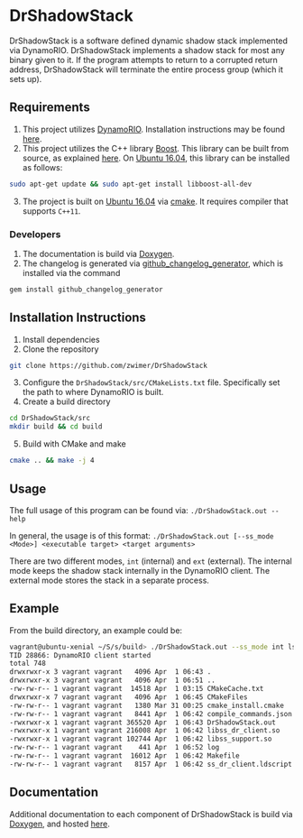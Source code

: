 # DrShadowStack

DrShadowStack is a software defined dynamic shadow stack implemented via DynamoRIO. DrShadowStack implements a shadow stack for most any binary given to it. If the program attempts to return to a corrupted return address, DrShadowStack will terminate the entire process group (which it sets up).

## Requirements

1. This project utilizes [DynamoRIO](https://github.com/DynamoRIO/dynamorio). Installation instructions may be found [here](https://github.com/DynamoRIO/dynamorio/wiki/How-To-Build).
2. This project utilizes the C++ library [Boost](https://boost.org). This library can be built from source, as explained [here](https://www.boost.org/doc/libs/1_66_0/more/getting_started/unix-variants.html). On [Ubuntu 16.04](http://releases.ubuntu.com/16.04.4/), this library can be installed as follows:
```bash
sudo apt-get update && sudo apt-get install libboost-all-dev
```
3. The project is built on [Ubuntu 16.04](http://releases.ubuntu.com/16.04.4/) via [cmake](https://cmake.org/). It requires compiler that supports `C++11`.

### Developers

1. The documentation is build via [Doxygen](http://www.stack.nl/~dimitri/doxygen/).
2. The changelog is generated via [github\_changelog\_generator](https://github.com/skywinder/github-changelog-generator), which is installed via the command 
```bash
gem install github_changelog_generator
```

## Installation Instructions

1. Install dependencies
2. Clone the repository
```bash
git clone https://github.com/zwimer/DrShadowStack
```
3. Configure the `DrShadowStack/src/CMakeLists.txt` file. Specifically set the path to where DynamoRIO is built.
4. Create a build directory
```bash
cd DrShadowStack/src
mkdir build && cd build
```
5. Build with CMake and make
```bash
cmake .. && make -j 4
```

## Usage

The full usage of this program can be found via: `./DrShadowStack.out --help`

In general, the usage is of this format: `./DrShadowStack.out [--ss_mode <Mode>] <executable target> <target arguments>`

There are two different modes, `int` (internal) and `ext` (external). The internal mode keeps the shadow stack internally in the DynamoRIO client. The external mode stores the stack in a separate process.

## Example

From the build directory, an example could be:
```bash
vagrant@ubuntu-xenial ~/S/s/build> ./DrShadowStack.out --ss_mode int ls -la ./
TID 28866: DynamoRIO client started
total 748
drwxrwxr-x 3 vagrant vagrant   4096 Apr  1 06:43 .
drwxrwxr-x 3 vagrant vagrant   4096 Apr  1 06:51 ..
-rw-rw-r-- 1 vagrant vagrant  14518 Apr  1 03:15 CMakeCache.txt
drwxrwxr-x 7 vagrant vagrant   4096 Apr  1 06:45 CMakeFiles
-rw-rw-r-- 1 vagrant vagrant   1380 Mar 31 00:25 cmake_install.cmake
-rw-rw-r-- 1 vagrant vagrant   8441 Apr  1 06:42 compile_commands.json
-rwxrwxr-x 1 vagrant vagrant 365520 Apr  1 06:43 DrShadowStack.out
-rwxrwxr-x 1 vagrant vagrant 216008 Apr  1 06:42 libss_dr_client.so
-rwxrwxr-x 1 vagrant vagrant 102744 Apr  1 06:42 libss_support.so
-rw-rw-r-- 1 vagrant vagrant    441 Apr  1 06:52 log
-rw-rw-r-- 1 vagrant vagrant  16012 Apr  1 06:42 Makefile
-rw-rw-r-- 1 vagrant vagrant   8157 Apr  1 06:42 ss_dr_client.ldscript
```

## Documentation

Additional documentation to each component of DrShadowStack is build via [Doxygen](http://www.stack.nl/~dimitri/doxygen/), and hosted [here](https://zwimer.com/DrShadowStack).
